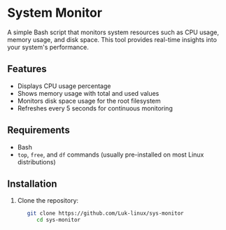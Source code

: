 # System Monitor

A simple Bash script that monitors system resources such as CPU usage, memory usage, and disk space. This tool provides real-time insights into your system's performance.

## Features

- Displays CPU usage percentage
- Shows memory usage with total and used values
- Monitors disk space usage for the root filesystem
- Refreshes every 5 seconds for continuous monitoring

## Requirements

- Bash
- `top`, `free`, and `df` commands (usually pre-installed on most Linux distributions)

## Installation

1. Clone the repository:
   ```bash
      git clone https://github.com/Luk-linux/sys-monitor
         cd sys-monitor

